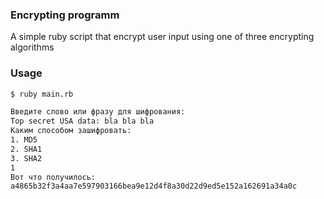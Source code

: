 ### Encrypting programm

A simple ruby script that encrypt 
user input using one of three encrypting 
algorithms

### Usage

```sh
$ ruby main.rb

Введите слово или фразу для шифрования:
Top secret USA data: bla bla bla
Каким способом зашифровать:
1. MD5
2. SHA1
3. SHA2
1
Вот что получилось:
a4865b32f3a4aa7e597903166bea9e12d4f8a30d22d9ed5e152a162691a34a0c
```
